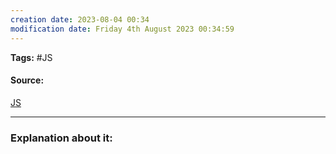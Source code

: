 ```yaml
---
creation date: 2023-08-04 00:34
modification date: Friday 4th August 2023 00:34:59
---
```


**Tags:** #JS 

#### Source:
[JS](https://javascript.info/recursion)

--------------------------------------

### Explanation about it:

